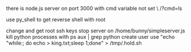 there is node.js server on port 3000 with cmd variable not set \\ /?cmd=ls

use py_shell to get reverse shell with root

change and get root ssh keys 
stop server on /home/bunny/simpleserver.js
kill python processes with ps aux | grep python
create user
use "echo "while:; do echo <username> > king.txt;sleep 1;done" > /tmp/.hold.sh
